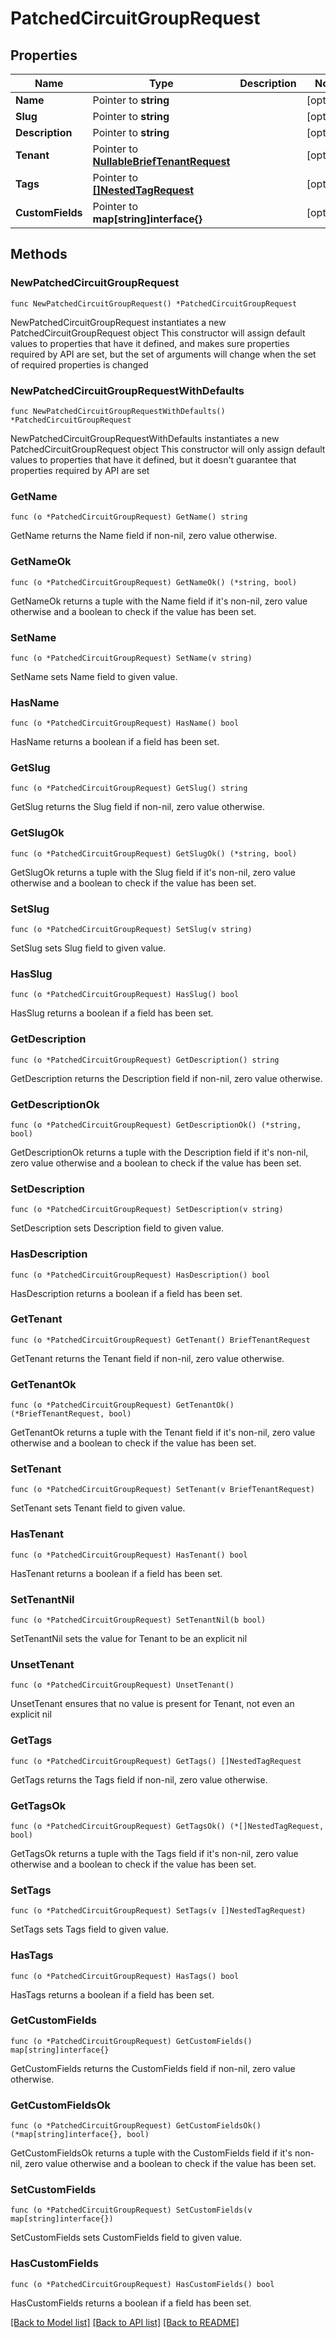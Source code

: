 # PatchedCircuitGroupRequest

## Properties

Name | Type | Description | Notes
------------ | ------------- | ------------- | -------------
**Name** | Pointer to **string** |  | [optional] 
**Slug** | Pointer to **string** |  | [optional] 
**Description** | Pointer to **string** |  | [optional] 
**Tenant** | Pointer to [**NullableBriefTenantRequest**](BriefTenantRequest.md) |  | [optional] 
**Tags** | Pointer to [**[]NestedTagRequest**](NestedTagRequest.md) |  | [optional] 
**CustomFields** | Pointer to **map[string]interface{}** |  | [optional] 

## Methods

### NewPatchedCircuitGroupRequest

`func NewPatchedCircuitGroupRequest() *PatchedCircuitGroupRequest`

NewPatchedCircuitGroupRequest instantiates a new PatchedCircuitGroupRequest object
This constructor will assign default values to properties that have it defined,
and makes sure properties required by API are set, but the set of arguments
will change when the set of required properties is changed

### NewPatchedCircuitGroupRequestWithDefaults

`func NewPatchedCircuitGroupRequestWithDefaults() *PatchedCircuitGroupRequest`

NewPatchedCircuitGroupRequestWithDefaults instantiates a new PatchedCircuitGroupRequest object
This constructor will only assign default values to properties that have it defined,
but it doesn't guarantee that properties required by API are set

### GetName

`func (o *PatchedCircuitGroupRequest) GetName() string`

GetName returns the Name field if non-nil, zero value otherwise.

### GetNameOk

`func (o *PatchedCircuitGroupRequest) GetNameOk() (*string, bool)`

GetNameOk returns a tuple with the Name field if it's non-nil, zero value otherwise
and a boolean to check if the value has been set.

### SetName

`func (o *PatchedCircuitGroupRequest) SetName(v string)`

SetName sets Name field to given value.

### HasName

`func (o *PatchedCircuitGroupRequest) HasName() bool`

HasName returns a boolean if a field has been set.

### GetSlug

`func (o *PatchedCircuitGroupRequest) GetSlug() string`

GetSlug returns the Slug field if non-nil, zero value otherwise.

### GetSlugOk

`func (o *PatchedCircuitGroupRequest) GetSlugOk() (*string, bool)`

GetSlugOk returns a tuple with the Slug field if it's non-nil, zero value otherwise
and a boolean to check if the value has been set.

### SetSlug

`func (o *PatchedCircuitGroupRequest) SetSlug(v string)`

SetSlug sets Slug field to given value.

### HasSlug

`func (o *PatchedCircuitGroupRequest) HasSlug() bool`

HasSlug returns a boolean if a field has been set.

### GetDescription

`func (o *PatchedCircuitGroupRequest) GetDescription() string`

GetDescription returns the Description field if non-nil, zero value otherwise.

### GetDescriptionOk

`func (o *PatchedCircuitGroupRequest) GetDescriptionOk() (*string, bool)`

GetDescriptionOk returns a tuple with the Description field if it's non-nil, zero value otherwise
and a boolean to check if the value has been set.

### SetDescription

`func (o *PatchedCircuitGroupRequest) SetDescription(v string)`

SetDescription sets Description field to given value.

### HasDescription

`func (o *PatchedCircuitGroupRequest) HasDescription() bool`

HasDescription returns a boolean if a field has been set.

### GetTenant

`func (o *PatchedCircuitGroupRequest) GetTenant() BriefTenantRequest`

GetTenant returns the Tenant field if non-nil, zero value otherwise.

### GetTenantOk

`func (o *PatchedCircuitGroupRequest) GetTenantOk() (*BriefTenantRequest, bool)`

GetTenantOk returns a tuple with the Tenant field if it's non-nil, zero value otherwise
and a boolean to check if the value has been set.

### SetTenant

`func (o *PatchedCircuitGroupRequest) SetTenant(v BriefTenantRequest)`

SetTenant sets Tenant field to given value.

### HasTenant

`func (o *PatchedCircuitGroupRequest) HasTenant() bool`

HasTenant returns a boolean if a field has been set.

### SetTenantNil

`func (o *PatchedCircuitGroupRequest) SetTenantNil(b bool)`

 SetTenantNil sets the value for Tenant to be an explicit nil

### UnsetTenant
`func (o *PatchedCircuitGroupRequest) UnsetTenant()`

UnsetTenant ensures that no value is present for Tenant, not even an explicit nil
### GetTags

`func (o *PatchedCircuitGroupRequest) GetTags() []NestedTagRequest`

GetTags returns the Tags field if non-nil, zero value otherwise.

### GetTagsOk

`func (o *PatchedCircuitGroupRequest) GetTagsOk() (*[]NestedTagRequest, bool)`

GetTagsOk returns a tuple with the Tags field if it's non-nil, zero value otherwise
and a boolean to check if the value has been set.

### SetTags

`func (o *PatchedCircuitGroupRequest) SetTags(v []NestedTagRequest)`

SetTags sets Tags field to given value.

### HasTags

`func (o *PatchedCircuitGroupRequest) HasTags() bool`

HasTags returns a boolean if a field has been set.

### GetCustomFields

`func (o *PatchedCircuitGroupRequest) GetCustomFields() map[string]interface{}`

GetCustomFields returns the CustomFields field if non-nil, zero value otherwise.

### GetCustomFieldsOk

`func (o *PatchedCircuitGroupRequest) GetCustomFieldsOk() (*map[string]interface{}, bool)`

GetCustomFieldsOk returns a tuple with the CustomFields field if it's non-nil, zero value otherwise
and a boolean to check if the value has been set.

### SetCustomFields

`func (o *PatchedCircuitGroupRequest) SetCustomFields(v map[string]interface{})`

SetCustomFields sets CustomFields field to given value.

### HasCustomFields

`func (o *PatchedCircuitGroupRequest) HasCustomFields() bool`

HasCustomFields returns a boolean if a field has been set.


[[Back to Model list]](../README.md#documentation-for-models) [[Back to API list]](../README.md#documentation-for-api-endpoints) [[Back to README]](../README.md)


